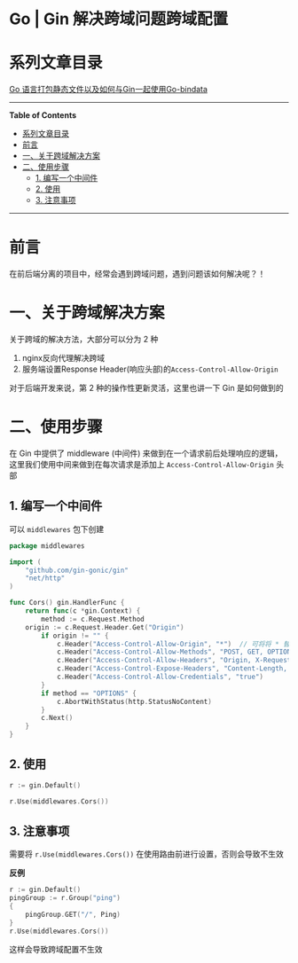 <h1> Go | Gin 解决跨域问题跨域配置 </h1>

# 系列文章目录

[Go 语言打包静态文件以及如何与Gin一起使用Go-bindata](https://blog.csdn.net/zyndev/article/details/108172504)

---

**Table of Contents**

- [系列文章目录](#系列文章目录)
- [前言](#前言)
- [一、关于跨域解决方案](#一关于跨域解决方案)
- [二、使用步骤](#二使用步骤)
	- [1. 编写一个中间件](#1-编写一个中间件)
	- [2. 使用](#2-使用)
	- [3. 注意事项](#3-注意事项)

---

# 前言
在前后端分离的项目中，经常会遇到跨域问题，遇到问题该如何解决呢？！

# 一、关于跨域解决方案
关于跨域的解决方法，大部分可以分为 2 种

1. nginx反向代理解决跨域
1. 服务端设置Response Header(响应头部)的`Access-Control-Allow-Origin`

对于后端开发来说，第 2 种的操作性更新灵活，这里也讲一下 Gin 是如何做到的

# 二、使用步骤
在 Gin 中提供了 middleware (中间件) 来做到在一个请求前后处理响应的逻辑，这里我们使用中间来做到在每次请求是添加上 `Access-Control-Allow-Origin` 头部


## 1. 编写一个中间件

可以 `middlewares` 包下创建 

```go
package middlewares

import (
	"github.com/gin-gonic/gin"
	"net/http"
)

func Cors() gin.HandlerFunc {
	return func(c *gin.Context) {
		method := c.Request.Method
    origin := c.Request.Header.Get("Origin")
		if origin != "" {
			c.Header("Access-Control-Allow-Origin", "*")  // 可将将 * 替换为指定的域名
			c.Header("Access-Control-Allow-Methods", "POST, GET, OPTIONS, PUT, DELETE, UPDATE")
			c.Header("Access-Control-Allow-Headers", "Origin, X-Requested-With, Content-Type, Accept, Authorization")
			c.Header("Access-Control-Expose-Headers", "Content-Length, Access-Control-Allow-Origin, Access-Control-Allow-Headers, Cache-Control, Content-Language, Content-Type")
			c.Header("Access-Control-Allow-Credentials", "true")
		}
		if method == "OPTIONS" {
			c.AbortWithStatus(http.StatusNoContent)
		}
		c.Next()
	}
}
```

## 2. 使用
```go
r := gin.Default()

r.Use(middlewares.Cors())
```

## 3. 注意事项

需要将 `r.Use(middlewares.Cors())` 在使用路由前进行设置，否则会导致不生效

**反例**

```go
r := gin.Default()
pingGroup := r.Group("ping")
{
	pingGroup.GET("/", Ping)
}
r.Use(middlewares.Cors())
```
这样会导致跨域配置不生效